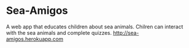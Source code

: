 # Sea-Amigos
A web app that educates children about sea animals. Chilren can interact with the sea animals and complete quizzes. 
http://sea-amigos.herokuapp.com
